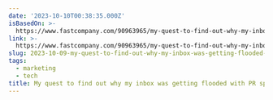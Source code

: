 ```yaml
---
date: '2023-10-10T00:38:35.000Z'
isBasedOn: >-
  https://www.fastcompany.com/90963965/my-quest-to-find-out-why-my-inbox-was-getting-flooded-with-pr-spam
link: >-
  https://www.fastcompany.com/90963965/my-quest-to-find-out-why-my-inbox-was-getting-flooded-with-pr-spam
slug: 2023-10-09-my-quest-to-find-out-why-my-inbox-was-getting-flooded-with-pr-spam
tags:
  - marketing
  - tech
title: My quest to find out why my inbox was getting flooded with PR spam
---
```


